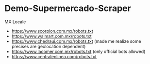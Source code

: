 # Demo-Supermercado-Scraper
MX Locale

- https://www.scorpion.com.mx/robots.txt
- https://www.walmart.com.mx/robots.txt
- https://www.chedraui.com.mx/robots.txt (made me realize some precises are geolocation dependent)
- https://www.lacomer.com.mx/robots.txt (only official bots allowed)
- https://www.centralenlinea.com/robots.txt 
